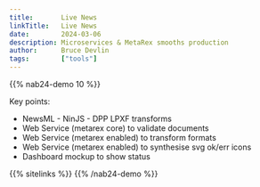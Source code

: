 ```yaml
---
title:       Live News
linkTitle:   Live News
date:        2024-03-06
description: Microservices & MetaRex smooths production
author:      Bruce Devlin
tags:        ["tools"]
---
```


{{% nab24-demo 10 %}}

Key points:

* NewsML - NinJS - DPP LPXF transforms
* Web Service (metarex core) to validate documents
* Web Service (metarex enabled) to transform formats
* Web Service (metarex enabled) to synthesise svg ok/err icons
* Dashboard mockup to show status

{{% sitelinks %}}
{{% /nab24-demo %}}
